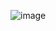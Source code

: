 ![image](https://github.com/Junaid-Ahmad-69/Al-habib/assets/85307602/bee1bcb8-1659-451f-9f4c-7752c9f127cc)

